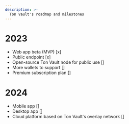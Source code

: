 ```yaml
---
description: >-
  Ton Vault's roadmap and milestones
---
```


# 2023
  - Web app beta (MVP) [x]
  - Public endpoint [x]
  - Open-source Ton Vault node for public use []
  - More wallets to support []
  - Premium subscription plan []
# 2024
  - Mobile app []
  - Desktop app []
  - Cloud platform based on Ton Vault's overlay network []
